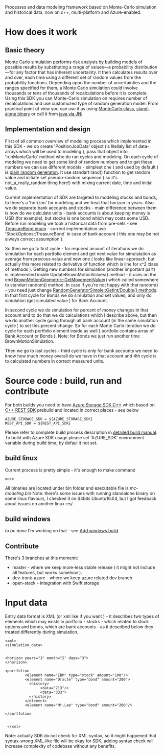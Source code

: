 Processes and data modeling framework based on Monte-Carlo simulation and historical data, now on c++, multi-platform and Azure-enabled.

# How does it work

## Basic theory

Monte Carlo simulation performs risk analysis by building models of possible results by substituting a range of values—a probability distribution—for any factor that has inherent uncertainty. It then calculates results over and over, each time using a different set of random values from the probability functions. Depending upon the number of uncertainties and the ranges specified for them, a Monte Carlo simulation could involve thousands or tens of thousands of recalculations before it is complete.
Using this SDK you can Monte-Carlo simulation on requires number of recalculations and use customuzed type of random generation model. From practical point of view you can use it as using [MonteCarlo class](../master/mc-kernel/simulation.h), [stand-alone binary](../master/docs/standalone.md) or call it from [java via JNI](../master/demo_jni)

## Implementation and design

First of all common overview of modeling process which implemented in this SDK - we do create 'PositionJobData' object (is litellaly list of data-arrays which will be used to modeling ), pass that object into 'runMonteCarlo' method who do run cycles and modeling. On each cycle of modeling we need to get some kind of random numbers and to get these numbers we can use different models - simplest one ( and used by default ) is [plain random generaton](../master/models/RandomGeneratorSimple.cpp). It use standart rand() function to get random value and initiate set pseudo-random sequence ( so it's not_a_really_random thing here!) with mixing current date, time and initial value.

Current implementation of SDK are targeted to modeling stocks and bonds, to there's a 'horizon' for modeling and we treat that horizon in years. Also we do separate bank accounts and stocks - main difference between them is how do we calculate units - bank accounts is about keeping money is USD (for example), but stocks is one bond which may costs some USD. Before run modeling we took a historical data from pre-sets - see [TreasureBond enum](../master/mc-kernel/data/hist_prices.h) - current implementation use 'StockOptions::TreasureBond' in case of bank account ( this one may be not always correct assumption ).

So then we go to first cycle - for required amount of iterations we do simulation for each portfolio element and get next value for simulatation as average from previous value and new one ( looks like linear approach, but actually this more related to derivative of function which is line for x^2 class of methods ). Getting new numbers for simulation (another important part) is implemented inside UpdateBrownMotionValues() method - it uses on the end [BrownMotionGeometric::GetMovementValue()](../master/models/BrownMotionGeometric.cpp) which called somewhere to standart random() method. In case if you're not happy with that random() - you need just change [RandomGeneratorSimple::GetInt/Double() methods](../master/models/RandomGeneratorSimple.cpp).
In that first cycle for Bonds we do simulation and set values, and only do simulation (get simulated value ) for Bank Account.

In second cycle we do simulation for percent of money changes in that account and to do that we do calculations which I describe above, but then we do another cycle going through all bank account (in the same simulation cycle ) to set this percent change. So for each Monte Carlo iteration we do cycle for each portfolio element inside as well ( portfolio contains array of Bank Account or Bonds ). Note: for Bonds we just run another time BrownMotionSimulation.

Then we go to last cycles - third cycle is only for bank accounts we need to know how much money overall do we have in that account and 4th cycle is to calculated numbers in correct measured units.



# Source code : build, run and contribute

For both builds you need to have [Azure Storage SDK C++](https://github.com/Azure/azure-storage-cpp) which based on [C++ REST SDK](https://github.com/Microsoft/cpprestsdk) prebuild and located in correct places - see below
```
AZURE_STORAGE_SDK = ${AZURE_STORAGE_SDK}
REST_API_SDK = ${REST_API_SDK}
```
Please refer to complete build process description in [detailed build manual](../blob/master/docs/build). To build with Azure SDK usage please set 'AZURE_SDK' environment variable during build time, by defaul it not set.

## build linux

Current process is pretty simple - it's enough to make command
```
make
```
All binaries are located under bin folder and executable file is _mc-modeling.bin_
Note: there's some issues with running standalone binary on some linux flavours, I checked it on 64bits Ubuntu16.04, but I got feedback about issues on another linux-es/.

## build windows
_to be done_
I'm working on that - see [Add windows build](../issues/1)

## Contribute 
There's 3 branches at this momemt:
* master - where we keep more-less stable release ( it might not include all features, but works somehow ).
* dev-trunk-azure - where we keep azure related dev branch
* open-stack  - integration with Swift storage

# Input data

Entry data format is XML (or xml like if you want ) - it describes two types of elements which may exists in portfolio - stocks - which related to stock options and bonds, which are bank accounts - as it described below they treated differently during simulation.
```
<xml>
<simulation_data>


<horizon years="1" month="2" days="3">
</horizon>
           
<portfolio>
         <element name="IBM" type="stock" amount="100"/>
         <element name="Oracle" type="bond" amount="200">
           <history>
                <data="213"/>
                <data="333">
           </history>     
         </element>
         <element name="Mr.Lee" type="bond" amount="200"/>
         
</portfolio>         
         
         
 </xml>
```
Note: actually SDK do not check for XML syntax, so it might happened that syntax-wrong XML-like file will be okay for SDK, adding syntax check will increase complexity of codebase without any benefits.



